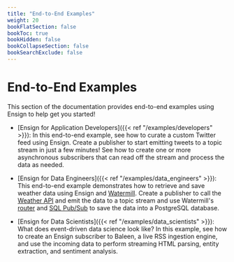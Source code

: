 ```yaml
---
title: "End-to-End Examples"
weight: 20
bookFlatSection: false
bookToc: true
bookHidden: false
bookCollapseSection: false
bookSearchExclude: false
---
```


# End-to-End Examples

This section of the documentation provides end-to-end examples using Ensign to help get you started!

- [Ensign for Application Developers]({{< ref "/examples/developers" >}}): In this end-to-end example, see how to curate a custom Twitter feed using Ensign. Create a publisher to start emitting tweets to a topic stream in just a few minutes! See how to create one or more asynchronous subscribers that can read off the stream and process the data as needed.

- [Ensign for Data Engineers]({{< ref "/examples/data_engineers" >}}): This end-to-end example demonstrates how to retrieve and save weather data using Ensign and [Watermill](https://watermill.io). Create a publisher to call the [Weather API](https://www.weatherapi.com) and emit the data to a topic stream and use Watermill's [router](https://watermill.io/docs/messages-router/) and [SQL Pub/Sub](https://watermill.io/pubsubs/sql/) to save the data into a PostgreSQL database.

- [Ensign for Data Scientists]({{< ref "/examples/data_scientists" >}}): What does event-driven data science look like? In this example, see how to create an Ensign subscriber to Baleen, a live RSS ingestion engine, and use the incoming data to perform streaming HTML parsing, entity extraction, and sentiment analysis.